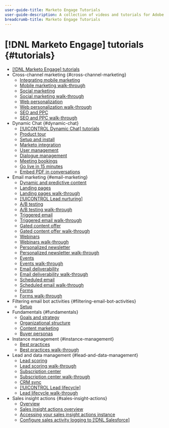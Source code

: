 ```yaml
---
user-guide-title: Marketo Engage Tutorials
user-guide-description: A collection of videos and tutorials for Adobe Marketo Engage.
breadcrumb-title: Marketo Engage Tutorials
---
```


# [!DNL Marketo Engage] tutorials {#tutorials}

+ [[!DNL Marketo Engage] tutorials](overview.md)
+ Cross-channel marketing {#cross-channel-marketing}
  + [Integrating mobile marketing](cross-channel-marketing/mobile-marketing-learn.md)
  + [Mobile marketing walk-through](cross-channel-marketing/mobile-marketing-watch.md)
  + [Social marketing](cross-channel-marketing/social-marketing-learn.md)
  + [Social marketing walk-through](cross-channel-marketing/social-marketing-watch.md)
  + [Web personalization](cross-channel-marketing/web-personalization-learn.md)
  + [Web personalization walk-through](cross-channel-marketing/web-personalization-watch.md)
  + [SEO and PPC](cross-channel-marketing/seo-and-ppc-learn.md)
  + [SEO and PPC walk-through](cross-channel-marketing/seo-and-ppc-watch.md)
+ Dynamic Chat {#dynamic-chat}
  + [[!UICONTROL Dynamic Chat] tutorials](dynamic-chat/dynamic-chat-overview.md)
  + [Product tour](dynamic-chat/product-tour.md)
  + [Setup and install](dynamic-chat/setup.md)
  + [Marketo integration](dynamic-chat/marketo-integration.md)
  + [User management](dynamic-chat/user-management.md)
  + [Dialogue management](dynamic-chat/dialogue-management.md)
  + [Meeting bookings](dynamic-chat/meeting-booking.md)
  + [Go live in 15 minutes](dynamic-chat/go-live-in-15-minutes.md)
  + [Embed PDF in conversations](dynamic-chat/document-cloud-integration.md)
+ Email marketing {#email-marketing}
  + [Dynamic and predictive content](email-marketing/dynamic-and-predictive-content-learn.md)
  + [Landing pages ](email-marketing/landing-pages-learn.md)
  + [Landing pages walk-through](email-marketing/landing-pages-watch.md)
   + [[!UICONTROL Lead nurturing]](email-marketing/lead-nuturing-learn.md)
  + [A/B testing](email-marketing/ab-testing-learn.md)
  + [A/B testing walk-through](email-marketing/ab-testing-watch.md)
  + [Triggered email](email-marketing/triggered-email-learn.md)
  + [Triggered email walk-through](email-marketing/triggered-email-watch.md)
  + [Gated content offer](email-marketing/gated-content-offer-learn.md)
  + [Gated content offer walk-through](email-marketing/gated-content-offer-watch.md)
  + [Webinars](email-marketing/webinar-learn.md)
  + [Webinars walk-through](email-marketing/webinar-watch.md)
  + [Personalized newsletter](email-marketing/personalized-newsletter-learn.md)
  + [Personalized newsletter walk-through](email-marketing/personalized-newsletter-watch.md)
  + [Events](email-marketing/events-learn.md)
  + [Events walk-through](email-marketing/events-watch.md)
  + [Email deliverability](email-marketing/email-deliverability-learn.md)
  + [Email deliverability walk-through](email-marketing/email-deliverability-watch.md)
  + [Scheduled email](email-marketing/scheduled-email-learn.md)
  + [Scheduled email walk-through](email-marketing/scheduled-email-watch.md)
  + [Forms](email-marketing/forms-learn.md)
  + [Forms walk-through](email-marketing/forms-watch.md)
+ Filtering email bot activities {#filtering-email-bot-activities}
  + [Setup](filtering-email-bot-activities/setup.md) 
+ Fundamentals {#fundamentals}
  + [Goals and strategy](fundamentals/goals-and-strategy-learn.md)
  + [Organizational structure](fundamentals/organizational-structure-learn.md)
  + [Content marketing](fundamentals/content-marketing-learn.md)
  + [Buyer personas](fundamentals/buyer-personas-learn.md)
+ Instance management {#instance-management}
  + [Best practices](instance-management/best-practice-learn.md)   
  + [Best practices walk-through](instance-management/best-practice-watch.md)
+ Lead and data management {#lead-and-data-management}
  + [Lead scoring](lead-and-data-management/lead-scoring-learn.md) 
  + [Lead scoring walk-through](lead-and-data-management/lead-scoring-watch.md)
  + [Subscription center](lead-and-data-management/subscription-center-learn.md) 
  + [Subscription center walk-through](lead-and-data-management/subscription-center-watch.md) 
  + [CRM sync](lead-and-data-management/crm-sync-learn.md)
   + [[!UICONTROL Lead lifecycle]](lead-and-data-management/lead-lifecycle-learn.md)
  + [Lead lifecycle walk-through](lead-and-data-management/lead-lifecycle-watch.md)
+ Sales insight actions {#sales-insight-actions}
  + [Overview](sales-insight-actions/overview.md)
  + [Sales insight actions overview](sales-insight-actions/sales-insight-actions-overview.md)
  + [Accessing your sales insight actions instance](sales-insight-actions/accessing-your-sales-insight-actions-instance.md)
   + [Configure sales activity logging to [!DNL Salesforce]](sales-insight-actions/configure-sales-activity-logging-to-salesforce.md)
